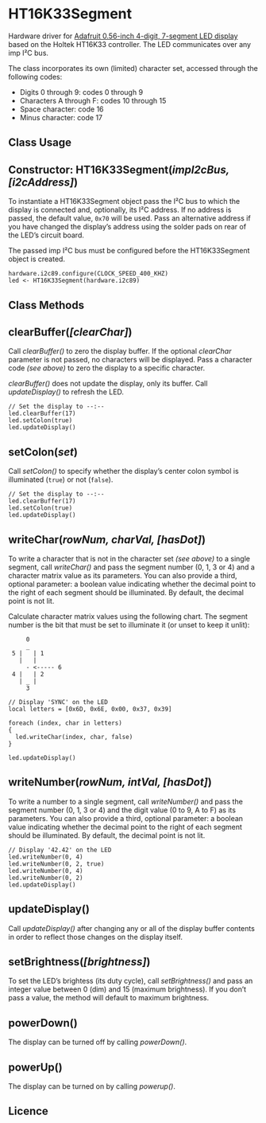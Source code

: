 # HT16K33Segment

Hardware driver for [Adafruit 0.56-inch 4-digit, 7-segment LED display](http://www.adafruit.com/products/878) based on the Holtek HT16K33 controller. The LED communicates over any imp I&sup2;C bus.

The class incorporates its own (limited) character set, accessed through the following codes:

- Digits 0 through 9: codes 0 through 9
- Characters A through F: codes 10 through 15
- Space character: code 16
- Minus character: code 17

## Class Usage

## Constructor: HT16K33Segment(*impI2cBus, [i2cAddress]*)

To instantiate a HT16K33Segment object pass the I&sup2;C bus to which the display is connected and, optionally, its I&sup2;C address. If no address is passed, the default value, `0x70` will be used. Pass an alternative address if you have changed the display’s address using the solder pads on rear of the LED’s circuit board.

The passed imp I&sup2;C bus must be configured before the HT16K33Segment object is created.

```squirrel
hardware.i2c89.configure(CLOCK_SPEED_400_KHZ)
led <- HT16K33Segment(hardware.i2c89)
```

## Class Methods

## clearBuffer(*[clearChar]*)

Call *clearBuffer()* to zero the display buffer. If the optional *clearChar* parameter is not passed, no characters will be displayed. Pass a character code *(see above)* to zero the display to a specific character.

*clearBuffer()* does not update the display, only its buffer. Call *updateDisplay()* to refresh the LED.

```squirrel
// Set the display to --:--
led.clearBuffer(17)
led.setColon(true)
led.updateDisplay()
```

## setColon(*set*)

Call *setColon()* to specify whether the display’s center colon symbol is illuminated (`true`) or not (`false`).

```squirrel
// Set the display to --:--
led.clearBuffer(17)
led.setColon(true)
led.updateDisplay()
```

## writeChar(*rowNum, charVal, [hasDot]*)

To write a character that is not in the character set *(see above)* to a single segment, call *writeChar()* and pass the segment number (0, 1, 3 or 4) and a character matrix value as its parameters. You can also provide a third, optional parameter: a boolean value indicating whether the decimal point to the right of each segment should be illuminated. By default, the decimal point is not lit.

Calculate character matrix values using the following chart. The segment number is the bit that must be set to illuminate it (or unset to keep it unlit):

```
     0
     _
 5 |   | 1
   |   |
     - <----- 6
 4 |   | 2
   | _ |
     3
```

```squirrel
// Display 'SYNC' on the LED
local letters = [0x6D, 0x6E, 0x00, 0x37, 0x39]

foreach (index, char in letters)
{
  led.writeChar(index, char, false)
}

led.updateDisplay()
```

## writeNumber(*rowNum, intVal, [hasDot]*)

To write a number to a single segment, call *writeNumber()* and pass the segment number (0, 1, 3 or 4) and the digit value (0 to 9, A to F) as its parameters. You can also provide a third, optional parameter: a boolean value indicating whether the decimal point to the right of each segment should be illuminated. By default, the decimal point is not lit.

```squirrel
// Display '42.42' on the LED
led.writeNumber(0, 4)
led.writeNumber(0, 2, true)
led.writeNumber(0, 4)
led.writeNumber(0, 2)
led.updateDisplay()
```

## updateDisplay()

Call *updateDisplay()* after changing any or all of the display buffer contents in order to reflect those changes on the display itself.

## setBrightness(*[brightness]*)

To set the LED’s brightess (its duty cycle), call *setBrightness()* and pass an integer value between 0 (dim) and 15 (maximum brightness). If you don’t pass a value, the method will default to maximum brightness.

## powerDown()

The display can be turned off by calling *powerDown()*.

## powerUp()

The display can be turned on by calling *powerup()*.

## Licence

